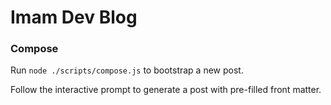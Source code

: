 # Imam Dev Blog

<!-- TODO: doing cutomization -->

### Compose

Run `node ./scripts/compose.js` to bootstrap a new post.

Follow the interactive prompt to generate a post with pre-filled front matter.
